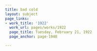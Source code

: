 ```yaml
---
title: bad cold
layout: subject
page_links:
- work_title: '1922'
  work_url: pages/works/1922
  page_title: Tuesday, February 21, 1922
  page_anchor: page-1948

---
```

